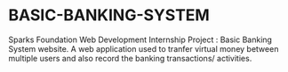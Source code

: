 # BASIC-BANKING-SYSTEM
Sparks Foundation Web Development Internship Project : Basic Banking System website. A web application used to tranfer virtual money between multiple users and also record the banking transactions/ activities.
